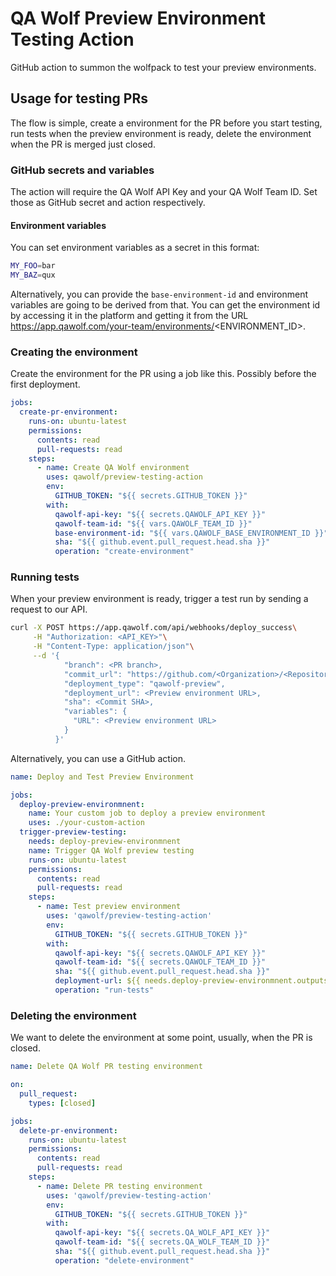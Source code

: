 # QA Wolf Preview Environment Testing Action

GitHub action to summon the wolfpack to test your preview environments.

## Usage for testing PRs

The flow is simple, create a environment for the PR before you start testing, run tests when the preview environment is ready, delete the environment when the PR is merged just closed.

### GitHub secrets and variables

The action will require the QA Wolf API Key and your QA Wolf Team ID. Set those as GitHub secret and action respectively.

#### Environment variables

You can set environment variables as a secret in this format:
```sh
MY_FOO=bar
MY_BAZ=qux
```

Alternatively, you can provide the `base-environment-id` and environment variables are going to be derived from that. You can get the environment id by accessing it in the platform and getting it from the URL https://app.qawolf.com/your-team/environments/<ENVIRONMENT_ID>.

### Creating the environment

Create the environment for the PR using a job like this. Possibly before the first deployment.

```yml
jobs:
  create-pr-environment:
    runs-on: ubuntu-latest
    permissions:
      contents: read
      pull-requests: read
    steps:
      - name: Create QA Wolf environment
        uses: qawolf/preview-testing-action
        env:
          GITHUB_TOKEN: "${{ secrets.GITHUB_TOKEN }}"
        with:
          qawolf-api-key: "${{ secrets.QAWOLF_API_KEY }}"
          qawolf-team-id: "${{ vars.QAWOLF_TEAM_ID }}"
          base-environment-id: "${{ vars.QAWOLF_BASE_ENVIRONMENT_ID }}"
          sha: "${{ github.event.pull_request.head.sha }}"
          operation: "create-environment"
```

### Running tests

When your preview environment is ready, trigger a test run by sending a request to our API.

```sh
curl -X POST https://app.qawolf.com/api/webhooks/deploy_success\
     -H "Authorization: <API_KEY>"\
     -H "Content-Type: application/json"\
     --d '{
            "branch": <PR branch>,
            "commit_url": "https://github.com/<Organization>/<Repository>/commit/<Commit SHA>",
            "deployment_type": "qawolf-preview",
            "deployment_url": <Preview environment URL>,
            "sha": <Commit SHA>,
            "variables": {
              "URL": <Preview environment URL>
            }
          }'
```

Alternatively, you can use a GitHub action.

```yml
name: Deploy and Test Preview Environment

jobs:
  deploy-preview-environmnent:
    name: Your custom job to deploy a preview environment
    uses: ./your-custom-action
  trigger-preview-testing:
    needs: deploy-preview-environmnent
    name: Trigger QA Wolf preview testing
    runs-on: ubuntu-latest
    permissions:
      contents: read
      pull-requests: read
    steps:
      - name: Test preview environment
        uses: 'qawolf/preview-testing-action'
        env:
          GITHUB_TOKEN: "${{ secrets.GITHUB_TOKEN }}"
        with:
          qawolf-api-key: "${{ secrets.QAWOLF_API_KEY }}"
          qawolf-team-id: "${{ secrets.QAWOLF_TEAM_ID }}"
          sha: "${{ github.event.pull_request.head.sha }}"
          deployment-url: ${{ needs.deploy-preview-environmnent.outputs.preview-url }}
          operation: "run-tests"
```

### Deleting the environment

We want to delete the environment at some point, usually, when the PR is closed.

```yml
name: Delete QA Wolf PR testing environment

on:
  pull_request:
    types: [closed]

jobs:
  delete-pr-environment:
    runs-on: ubuntu-latest
    permissions:
      contents: read
      pull-requests: read
    steps:
      - name: Delete PR testing environment
        uses: 'qawolf/preview-testing-action'
        env:
          GITHUB_TOKEN: "${{ secrets.GITHUB_TOKEN }}"
        with:
          qawolf-api-key: "${{ secrets.QA_WOLF_API_KEY }}"
          qawolf-team-id: "${{ secrets.QA_WOLF_TEAM_ID }}"
          sha: "${{ github.event.pull_request.head.sha }}"
          operation: "delete-environment"
```
